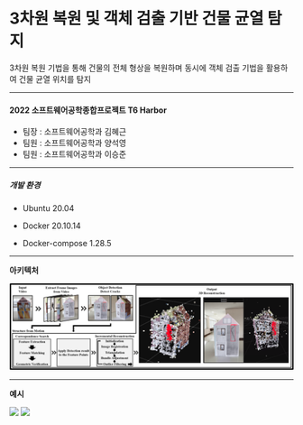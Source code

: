 # 3차원 복원 및 객체 검출 기반 건물 균열 탐지

3차원 복원 기법을 통해 건물의 전체 형상을 복원하며 동시에 객체 검출 기법을 활용하여 건물 균열 위치를 탐지

------

#### **2022 소프트웨어공학종합프로젝트 T6 Harbor**

- 팀장 : 소프트웨어공학과 김혜근
- 팀원 : 소프트웨어공학과 양석영
- 팀원 : 소프트웨어공학과 이승준

------

##### **개발 환경**

- Ubuntu 20.04

- Docker 20.10.14

- Docker-compose 1.28.5

------

**아키텍처**

<img src="read_img\architecture1.png" style="zoom:80%;" />

------

**예시**

<img src="read_img\origin.gif" style="width:10%;" /> <img src="read_img\result.gif" style="width:10%;" />
